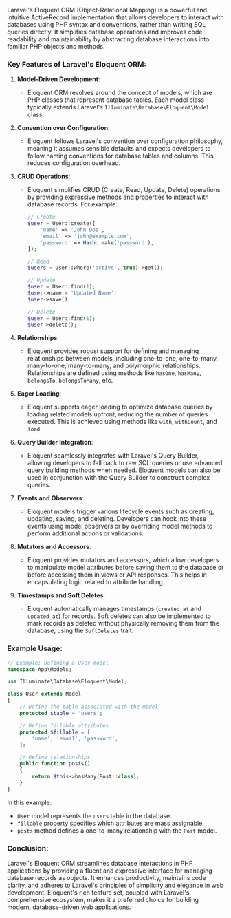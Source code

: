 Laravel's Eloquent ORM (Object-Relational Mapping) is a powerful and intuitive ActiveRecord implementation that allows developers to interact with databases using PHP syntax and conventions, rather than writing SQL queries directly. It simplifies database operations and improves code readability and maintainability by abstracting database interactions into familiar PHP objects and methods.

### Key Features of Laravel's Eloquent ORM:

1. **Model-Driven Development**:
   - Eloquent ORM revolves around the concept of models, which are PHP classes that represent database tables. Each model class typically extends Laravel's `Illuminate\Database\Eloquent\Model` class.

2. **Convention over Configuration**:
   - Eloquent follows Laravel's convention over configuration philosophy, meaning it assumes sensible defaults and expects developers to follow naming conventions for database tables and columns. This reduces configuration overhead.

3. **CRUD Operations**:
   - Eloquent simplifies CRUD (Create, Read, Update, Delete) operations by providing expressive methods and properties to interact with database records. For example:
     ```php
     // Create
     $user = User::create([
         'name' => 'John Doe',
         'email' => 'john@example.com',
         'password' => Hash::make('password'),
     ]);

     // Read
     $users = User::where('active', true)->get();

     // Update
     $user = User::find(1);
     $user->name = 'Updated Name';
     $user->save();

     // Delete
     $user = User::find(1);
     $user->delete();
     ```

4. **Relationships**:
   - Eloquent provides robust support for defining and managing relationships between models, including one-to-one, one-to-many, many-to-one, many-to-many, and polymorphic relationships. Relationships are defined using methods like `hasOne`, `hasMany`, `belongsTo`, `belongsToMany`, etc.

5. **Eager Loading**:
   - Eloquent supports eager loading to optimize database queries by loading related models upfront, reducing the number of queries executed. This is achieved using methods like `with`, `withCount`, and `load`.

6. **Query Builder Integration**:
   - Eloquent seamlessly integrates with Laravel's Query Builder, allowing developers to fall back to raw SQL queries or use advanced query building methods when needed. Eloquent models can also be used in conjunction with the Query Builder to construct complex queries.

7. **Events and Observers**:
   - Eloquent models trigger various lifecycle events such as creating, updating, saving, and deleting. Developers can hook into these events using model observers or by overriding model methods to perform additional actions or validations.

8. **Mutators and Accessors**:
   - Eloquent provides mutators and accessors, which allow developers to manipulate model attributes before saving them to the database or before accessing them in views or API responses. This helps in encapsulating logic related to attribute handling.

9. **Timestamps and Soft Deletes**:
   - Eloquent automatically manages timestamps (`created_at` and `updated_at`) for records. Soft deletes can also be implemented to mark records as deleted without physically removing them from the database, using the `SoftDeletes` trait.

### Example Usage:

```php
// Example: Defining a User model
namespace App\Models;

use Illuminate\Database\Eloquent\Model;

class User extends Model
{
    // Define the table associated with the model
    protected $table = 'users';

    // Define fillable attributes
    protected $fillable = [
        'name', 'email', 'password',
    ];

    // Define relationships
    public function posts()
    {
        return $this->hasMany(Post::class);
    }
}
```

In this example:
- `User` model represents the `users` table in the database.
- `fillable` property specifies which attributes are mass assignable.
- `posts` method defines a one-to-many relationship with the `Post` model.

### Conclusion:

Laravel's Eloquent ORM streamlines database interactions in PHP applications by providing a fluent and expressive interface for managing database records as objects. It enhances productivity, maintains code clarity, and adheres to Laravel's principles of simplicity and elegance in web development. Eloquent's rich feature set, coupled with Laravel's comprehensive ecosystem, makes it a preferred choice for building modern, database-driven web applications.